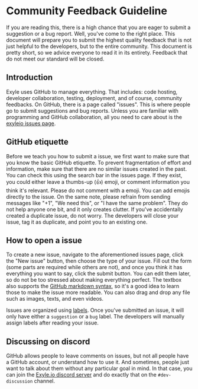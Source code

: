 # Community Feedback Guideline

If you are reading this, there is a high chance that you are eager to submit a suggestion or a bug report.
Well, you've come to the right place.
This document will prepare you to submit the highest quality feedback that is not just helpful to the developers,
but to the entire community. This document is pretty short, so we advice everyone to read it in its entirety.
Feedback that do not meet our standard will be closed.

## Introduction

Exyle uses GitHub to manage everything.
That includes: code hosting, developer collaboration, testing, deployment, and of course, community feedbacks.
On GitHub, there is a page called "issues".
This is where people go to submit suggestions and bug reports.
Unless you are familiar with programming and GitHub collaboration,
all you need to care about is the [exyleio issues page](https://github.com/exyleio/exyleio/issues).

## GitHub etiquette

Before we teach you how to submit a issue, we first want to make sure that you know the basic GitHub etiquette.
To prevent fragmentation of effort and information, make sure that there are no similar issues created in the past.
You can check this using the search bar in the issues page.
If they exist, you could either leave a thumbs-up (👍) emoji, or comment information you think it's relevant.
Please do not comment with a emoji. You can add emojis directly to the issue.
On the same note, please refrain from sending messages like "+1", "We need this", or "I have the same problem".
They do not help anyone one bit, and it only creates clutter.
If you've accidentally created a duplicate issue, do not worry.
The developers will close your issue, tag it as duplicate, and point you to an existing one.

## How to open a issue

To create a new issue, navigate to the aforementioned issues page,
click the "New issue" button, then choose the type of your issue.
Fill out the form (some parts are required while others are not),
and once you think it has everything you want to say, click the submit button.
You can edit them later, so do not be too stressed about making everything perfect.
The textbox also supports the [GitHub markdown syntax](https://docs.github.com/en/get-started/writing-on-github/getting-started-with-writing-and-formatting-on-github/basic-writing-and-formatting-syntax),
so it's a good idea to learn those to make the issue more readable.
You can also drag and drop any file such as images, texts, and even videos.

Issues are organized using [labels](https://github.com/exyleio/exyleio/labels).
Once you've submitted an issue, it will only have either a `suggestion` or a `bug` label.
The developers will manually assign labels after reading your issue.

## Discussing on discord

GitHub allows people to leave comments on issues, but not all people have a GitHub account, or understand how to use it.
And sometimes, people just want to talk about them without any particular goal in mind.
In that case, you can join the [Exyle.io discord server](https://discord.gg/synPSeuNFK) and do exactly that on the `#dev-discussion` channel.

<!-- ## Further explanation

If you've reached this point,

## Why bug reports need reproduction steps

I'd like to quote from a [reddit post from r/gamedev](https://www.reddit.com/r/gamedev/comments/qeqn3b/):

> We have all seen bug reports like: “it crashes for me after a few hours”.
> Do you know what a developer can do with such a report? Feel sorry at best.
> You can’t really fix any bug unless you can replicate it, see it with your own eyes,
> peek inside and finally see that it’s fixed.

Even simple games like Exyle.io have so many moving parts that it is extremely difficult for us to
locate the source of a issue without a way to test them in our own computer.
That is why it is important for you to provide exact steps to replicate the bug.

## What is a good suggestion

why we need this feature.
alternatives -->
